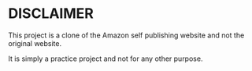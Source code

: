# DISCLAIMER

This project is a clone of the Amazon self publishing website and not the original website.

It is simply a practice project and not for any other purpose.
